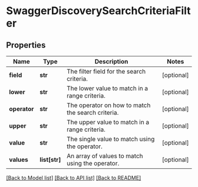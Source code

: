 # SwaggerDiscoverySearchCriteriaFilter

## Properties
Name | Type | Description | Notes
------------ | ------------- | ------------- | -------------
**field** | **str** | The filter field for the search criteria. | [optional] 
**lower** | **str** | The lower value to match in a range criteria. | [optional] 
**operator** | **str** | The operator on how to match the search criteria. | [optional] 
**upper** | **str** | The upper value to match in a range criteria. | [optional] 
**value** | **str** | The single value to match using the operator. | [optional] 
**values** | **list[str]** | An array of values to match using the operator. | [optional] 

[[Back to Model list]](../README.md#documentation-for-models) [[Back to API list]](../README.md#documentation-for-api-endpoints) [[Back to README]](../README.md)

